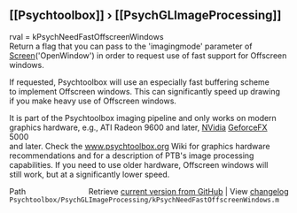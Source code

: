 ## [[Psychtoolbox]] &#8250; [[PsychGLImageProcessing]]

rval = kPsychNeedFastOffscreenWindows  
Return a flag that you can pass to the 'imagingmode' parameter of  
[Screen](Screen)('OpenWindow') in order to request use of fast support for Offscreen windows.  
  
If requested, Psychtoolbox will use an especially fast buffering scheme  
to implement Offscreen windows. This can significantly speed up drawing  
if you make heavy use of Offscreen windows.  
  
It is part of the Psychtoolbox imaging pipeline and only works on modern  
graphics hardware, e.g., ATI Radeon 9600 and later, [NVidia](NVidia) [GeforceFX](GeforceFX) 5000  
and later. Check the www.psychtoolbox.org Wiki for graphics hardware  
recommendations and for a description of PTB's image processing  
capabilities. If you need to use older hardware, Offscreen windows will  
still work, but at a significantly lower speed.  




<div class="code_header" style="text-align:right;">
  <span style="float:left;">Path&nbsp;&nbsp;</span> <span class="counter">Retrieve <a href=
  "https://raw.github.com/Psychtoolbox-3/Psychtoolbox-3/beta/Psychtoolbox/PsychGLImageProcessing/kPsychNeedFastOffscreenWindows.m">current version from GitHub</a> | View <a href=
  "https://github.com/Psychtoolbox-3/Psychtoolbox-3/commits/beta/Psychtoolbox/PsychGLImageProcessing/kPsychNeedFastOffscreenWindows.m">changelog</a></span>
</div>
<div class="code">
  <code>Psychtoolbox/PsychGLImageProcessing/kPsychNeedFastOffscreenWindows.m</code>
</div>

